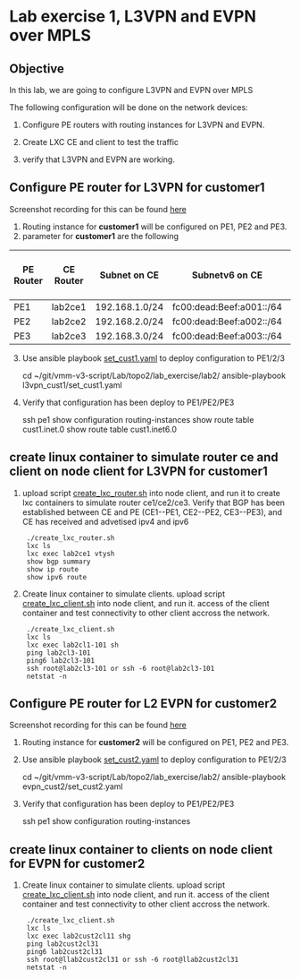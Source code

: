 # Lab exercise 1, L3VPN and EVPN over MPLS
## Objective

In this lab, we are going to configure L3VPN and EVPN over MPLS 

The following configuration will be done on the network devices: 
1. Configure PE routers with routing instances for L3VPN and EVPN.

2. Create LXC CE and client to test the traffic

3. verify that L3VPN and EVPN are working.


## Configure PE router for L3VPN for customer1

Screenshot recording for this can be found [here](https://asciinema.org/a/740484)

1. Routing instance for **customer1** will be configured on PE1, PE2 and PE3.
2. parameter for **customer1** are the following

| PE Router | CE Router | Subnet on CE | Subnetv6 on CE | Vlan between CE and PE| ASN on CE|
|-|-|-|-|:-:|-|
|PE1|lab2ce1| 192.168.1.0/24| fc00:dead:Beef:a001::/64| 102|4200002001|
|PE2|lab2ce2| 192.168.2.0/24| fc00:dead:Beef:a002::/64| 102|4200002002|
|PE3|lab2ce3| 192.168.3.0/24| fc00:dead:Beef:a003::/64| 102|4200002003|

3. Use ansible playbook [set_cust1.yaml](l3vpn_cust1/set_cust1.yaml) to deploy configuration to PE1/2/3

    cd ~/git/vmm-v3-script/Lab/topo2/lab_exercise/lab2/
    ansible-playbook l3vpn_cust1/set_cust1.yaml

4. Verify that configuration has been deploy to PE1/PE2/PE3

    ssh pe1
    show configuration routing-instances
    show route table cust1.inet.0 
    show route table cust1.inet6.0

## create linux container to simulate router ce and client on node client for L3VPN for customer1

1. upload script [create_lxc_router.sh](l3vpn_cust1/create_lxc_router.sh) into node client, and run it to create lxc containers to simulate router ce1/ce2/ce3. Verify that BGP has been established between CE and PE (CE1--PE1, CE2--PE2, CE3--PE3), and CE has received and advetised ipv4 and ipv6


        ./create_lxc_router.sh
        lxc ls
        lxc exec lab2ce1 vtysh
        show bgp summary
        show ip route
        show ipv6 route

2. Create linux container to simulate clients. upload script [create_lxc_client.sh](l3vpn_cust1/create_lxc_client.sh) into node client, and run it. access of the client container and test connectivity to other client accross the network.

        ./create_lxc_client.sh
        lxc ls
        lxc exec lab2cl1-101 sh
        ping lab2cl3-101 
        ping6 lab2cl3-101
        ssh root@lab2cl3-101 or ssh -6 root@lab2cl3-101
        netstat -n



## Configure PE router for L2 EVPN for customer2

Screenshot recording for this can be found [here](https://asciinema.org/a/740498)

1. Routing instance for **customer2** will be configured on PE1, PE2 and PE3.

2. Use ansible playbook [set_cust2.yaml](evpn_cust2/set_cust2.yaml) to deploy configuration to PE1/2/3

    cd ~/git/vmm-v3-script/Lab/topo2/lab_exercise/lab2/
    ansible-playbook evpn_cust2/set_cust2.yaml

3. Verify that configuration has been deploy to PE1/PE2/PE3

    ssh pe1
    show configuration routing-instances

## create linux container to clients on node client for EVPN for customer2

1. Create linux container to simulate clients. upload script [create_lxc_client.sh](evpn_cust2/create_lxc_client.sh) into node client, and run it. access of the client container and test connectivity to other client accross the network.

        ./create_lxc_client.sh
        lxc ls
        lxc exec lab2cust2cl11 shg
        ping lab2cust2cl31 
        ping6 lab2cust2cl31
        ssh root@llab2cust2cl31 or ssh -6 root@llab2cust2cl31
        netstat -n


    



